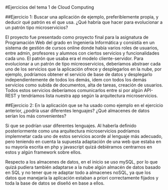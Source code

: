 #Ejercicios del tema 1 de Cloud Computing

##Ejercicio 1: Buscar una aplicación de ejemplo, preferiblemente propia, y deducir qué patrón es el que usa. ¿Qué habría que hacer para evolucionar a un patrón tipo microservicios?

El proyecto fue presentado como proyecto final para la asignatura de Programación Web del grado en Ingeniería Informática y consistía en un sistema de gestión de cursos online donde había varios roles de usuarios, entre admin, profesores y alumnos con ciertos servicios y funcionalidades cada uno. El patrón que usaba era el modelo cliente-servidor. Para evolucionar a un patrón de tipo micreoservicios, deberíamos abstraer cada uno de los servicios que la aplicación ofrece y desplegarlos en la nube, por ejemplo, podríamos obtener el servicio de base de datos y desplegarlo independientemente de todos los demás, idem con todos los demás servicios como subida de documentos, alta de tareas, creación de usuarios. Todos estos servicios deberíamos comunicarlos entre si por algún API-REST y tendríamos lista nuestra app según la arquitectura microservicios.  

##Ejercicio 2: En la aplicación que se ha usado como ejemplo en el ejercicio anterior, ¿podría usar diferentes lenguajes? ¿Qué almacenes de datos serían los más convenientes?

Si que se podrían usar diferentes lenguajes. Al haberla definido posteriormente como una arquitectura microservicios podríamos implemnetar cada uno de estos servicios acorde al lenguaje más adecuado, pero teniendo en cuenta la supuesta adaptación de una web que estaba en su mayoría escrita en php y javascript quizá debiéramos centrarnos en estos y algún framework sobre ellos.

Respecto a los almacenes de datos, en el inicio se uso mySQL, por lo que quizá pudiera también adaptarse a la nube algún almacén de datos basado en SQL y no tener que re adaptar todo a almacenes noSQL, ya que los datos que manejaría la aplicación estaban a priori correctamente fijados y toda la base de datos se diseñó en base a ellos. 
